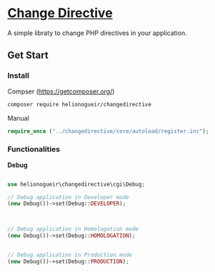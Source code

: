 # [Change Directive](https://github.com/helionogueir/changedirective)

A simple libraty to change PHP directives in your application.

## Get Start

### Install

Compser (https://getcomposer.org/)
```sh
composer require helionogueir/changedirective
```
Manual
```php
require_once ("../changedirective/core/autoload/register.inc");
```
### Functionalities

**Debug**

```php

use helionogueir\changedirective\cgi\Debug;

// Debug application in Developer mode
(new Debug())->set(Debug::DEVELOPER);

```

```php


// Debug application in Homologation mode
(new Debug())->set(Debug::HOMOLOGATION);

```

```php

// Debug application in Production mode
(new Debug())->set(Debug::PRODUCTION);

```
